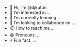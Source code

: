 - 👋 Hi, I’m @djkutun
- 👀 I’m interested in ...
- 🌱 I’m currently learning ...
- 💞️ I’m looking to collaborate on ...
- 📫 How to reach me ...
- 😄 Pronouns: ...
- ⚡ Fun fact: ...

<!---
djkutun/djkutun is a ✨ special ✨ repository because its `README.md` (this file) appears on your GitHub profile.
You can click the Preview link to take a look at your changes.
--->
